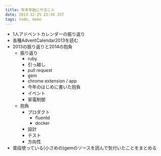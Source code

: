 ```yaml
---
title: 年末年始にやること
date: 2013-12-25 22:34 JST
tags: todo, memo
---
```


- 1人アドベントカレンダーの振り返り
- 各種AdventCalendar2013を読む
- 2013の振り返りと2014の抱負
    - 振り返り
        - ruby
        - 引っ越し
        - pull request
        - gem
        - chrome extension / app
        - 今年のはじめに書いた抱負
        - イベント
        - 家電制御
    - 抱負
        - プロダクト
            - fluentd
            - docker
        - 設計
        - テスト
        - 方向性
- 普段使っている(小さめの)gemのソースを読んで気付いたことをまとめる
